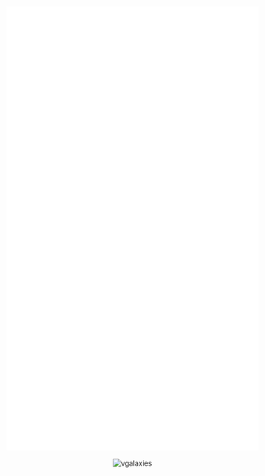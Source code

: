 <p align="center"> <img src="/github-metrics.svg" alt="Metrics" /> </p>

<p align="center"> <img src="https://komarev.com/ghpvc/?username=vgalaxies&label=Visitors&color=1772b4&style=flat" alt="vgalaxies" /> </p>
